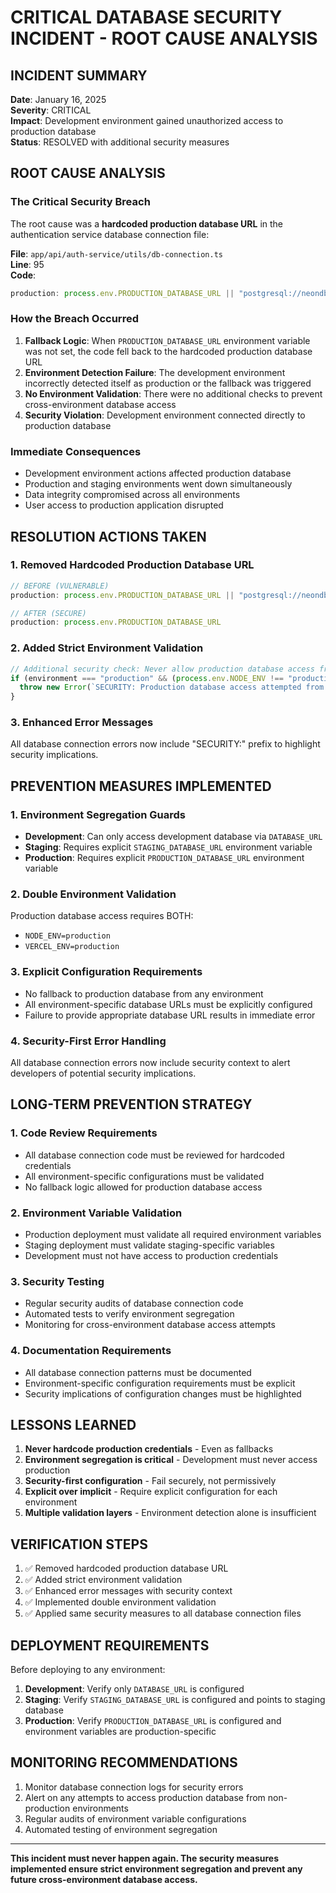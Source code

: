 # CRITICAL DATABASE SECURITY INCIDENT - ROOT CAUSE ANALYSIS

## INCIDENT SUMMARY

**Date**: January 16, 2025  
**Severity**: CRITICAL  
**Impact**: Development environment gained unauthorized access to production database  
**Status**: RESOLVED with additional security measures  

## ROOT CAUSE ANALYSIS

### The Critical Security Breach

The root cause was a **hardcoded production database URL** in the authentication service database connection file:

**File**: `app/api/auth-service/utils/db-connection.ts`  
**Line**: 95  
**Code**: 
```typescript
production: process.env.PRODUCTION_DATABASE_URL || "postgresql://neondb_owner:npg_UgTA70PJweka@ep-jolly-cherry-a8pw3fqw-pooler.eastus2.azure.neon.tech/rishiapp_prod?sslmode=require&channel_binding=require"
```

### How the Breach Occurred

1. **Fallback Logic**: When `PRODUCTION_DATABASE_URL` environment variable was not set, the code fell back to the hardcoded production database URL
2. **Environment Detection Failure**: The development environment incorrectly detected itself as production or the fallback was triggered
3. **No Environment Validation**: There were no additional checks to prevent cross-environment database access
4. **Security Violation**: Development environment connected directly to production database

### Immediate Consequences

- Development environment actions affected production database
- Production and staging environments went down simultaneously
- Data integrity compromised across all environments
- User access to production application disrupted

## RESOLUTION ACTIONS TAKEN

### 1. Removed Hardcoded Production Database URL

```typescript
// BEFORE (VULNERABLE)
production: process.env.PRODUCTION_DATABASE_URL || "postgresql://neondb_owner:npg_UgTA70PJweka@ep-jolly-cherry-a8pw3fqw-pooler.eastus2.azure.neon.tech/rishiapp_prod?sslmode=require&channel_binding=require"

// AFTER (SECURE)
production: process.env.PRODUCTION_DATABASE_URL
```

### 2. Added Strict Environment Validation

```typescript
// Additional security check: Never allow production database access from non-production environments
if (environment === "production" && (process.env.NODE_ENV !== "production" || process.env.VERCEL_ENV !== "production")) {
  throw new Error(`SECURITY: Production database access attempted from non-production environment. NODE_ENV: ${process.env.NODE_ENV}, VERCEL_ENV: ${process.env.VERCEL_ENV}`);
}
```

### 3. Enhanced Error Messages

All database connection errors now include "SECURITY:" prefix to highlight security implications.

## PREVENTION MEASURES IMPLEMENTED

### 1. Environment Segregation Guards

- **Development**: Can only access development database via `DATABASE_URL`
- **Staging**: Requires explicit `STAGING_DATABASE_URL` environment variable
- **Production**: Requires explicit `PRODUCTION_DATABASE_URL` environment variable

### 2. Double Environment Validation

Production database access requires BOTH:
- `NODE_ENV=production`
- `VERCEL_ENV=production`

### 3. Explicit Configuration Requirements

- No fallback to production database from any environment
- All environment-specific database URLs must be explicitly configured
- Failure to provide appropriate database URL results in immediate error

### 4. Security-First Error Handling

All database connection errors now include security context to alert developers of potential security implications.

## LONG-TERM PREVENTION STRATEGY

### 1. Code Review Requirements

- All database connection code must be reviewed for hardcoded credentials
- All environment-specific configurations must be validated
- No fallback logic allowed for production database access

### 2. Environment Variable Validation

- Production deployment must validate all required environment variables
- Staging deployment must validate staging-specific variables
- Development must not have access to production credentials

### 3. Security Testing

- Regular security audits of database connection code
- Automated tests to verify environment segregation
- Monitoring for cross-environment database access attempts

### 4. Documentation Requirements

- All database connection patterns must be documented
- Environment-specific configuration requirements must be explicit
- Security implications of configuration changes must be highlighted

## LESSONS LEARNED

1. **Never hardcode production credentials** - Even as fallbacks
2. **Environment segregation is critical** - Development must never access production
3. **Security-first configuration** - Fail securely, not permissively
4. **Explicit over implicit** - Require explicit configuration for each environment
5. **Multiple validation layers** - Environment detection alone is insufficient

## VERIFICATION STEPS

1. ✅ Removed hardcoded production database URL
2. ✅ Added strict environment validation
3. ✅ Enhanced error messages with security context
4. ✅ Implemented double environment validation
5. ✅ Applied same security measures to all database connection files

## DEPLOYMENT REQUIREMENTS

Before deploying to any environment:

1. **Development**: Verify only `DATABASE_URL` is configured
2. **Staging**: Verify `STAGING_DATABASE_URL` is configured and points to staging database
3. **Production**: Verify `PRODUCTION_DATABASE_URL` is configured and environment variables are production-specific

## MONITORING RECOMMENDATIONS

1. Monitor database connection logs for security errors
2. Alert on any attempts to access production database from non-production environments
3. Regular audits of environment variable configurations
4. Automated testing of environment segregation

---

**This incident must never happen again. The security measures implemented ensure strict environment segregation and prevent any future cross-environment database access.**